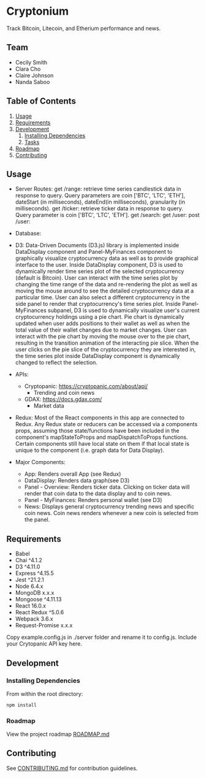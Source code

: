 # Cryptonium

Track Bitcoin, Litecoin, and Etherium performance and news.

## Team

  - Cecily Smith
  - Clara Cho
  - Claire Johnson
  - Nanda Saboo

## Table of Contents

1. [Usage](#Usage)
2. [Requirements](#requirements)
3. [Development](#development)
    1. [Installing Dependencies](#installing-dependencies)
    2. [Tasks](#tasks)
4. [Roadmap](#roadmap)
5. [Contributing](#contributing)

## Usage

  - Server Routes:
  get /range: retrieve time series candlestick data in response to query. Query parameters are coin ['BTC', 'LTC', 'ETH'], dateStart (in milliseconds), dateEnd(in milliseconds), granularity (in milliseconds).
  get /ticker: retrieve ticker data in response to query. Query parameter is coin ['BTC', 'LTC', 'ETH'].
  get /search:
  get /user: 
  post /user:

  - Database:

  - D3: Data-Driven Documents (D3.js) library is implemented inside DataDisplay component and Panel-MyFinances component to graphically visualize cryptocurrency data as well as to provide graphical interface to the user. Inside DataDisplay component, D3 is used to dynamically render time series plot of the selected cryptocurrency (default is Bitcoin). User can interact with the time series plot by changing the time range of the data and re-rendering the plot as well as moving the mouse around to see the detailed cryptocurrency data at a particular time. User can also select a different cryptocurrency in the side panel to render that cryptocurrency's time series plot. Inside Panel-MyFinances subpanel, D3 is used to dynamically visualize user's current cryptocurrency holdings using a pie chart. Pie chart is dynamically updated when user adds positions to their wallet as well as when the total value of their wallet changes due to market changes.  User can interact with the pie chart by moving the mouse over to the pie chart, resulting in the transition animation of the interacting pie slice. When the user clicks on the pie slice of the cryptocurrency they are interested in, the time series plot inside DataDisplay component is dynamically changed to reflect the selection.

  - APIs:
    - Cryptopanic: https://cryptopanic.com/about/api/
      - Trending and coin news
    - GDAX: https://docs.gdax.com/
      - Market data

  - Redux: Most of the React components in this app are connected to Redux. Any Redux state or reducers can be accessed via a components props, assuming those state/functions have been included in the component's mapStateToProps and mapDispatchToProps functions. Certain components still have local state on them if that local state is unique to the component (i.e. graph data for Data Display).

  - Major Components:
    - App: Renders overall App (see Redux)
    - DataDisplay: Renders data graph(see D3)
    - Panel - Overview: Renders ticker data. Clicking on ticker data will render that coin data to the data display and to coin news.
    - Panel - MyFinances: Renders personal wallet (see D3)
    - News: Displays general cryptocurrency trending news and specific coin news. Coin news renders whenever a new coin is selected from the panel.

## Requirements

- Babel
- Chai ^4.1.2
- D3 ^4.11.0
- Express ^4.15.5
- Jest ^21.2.1
- Node 6.4.x
- MongoDB x.x.x
- Mongoose ^4.11.13
- React 16.0.x
- React Redux ^5.0.6
- Webpack 3.6.x
- Request-Promise x.x.x

Copy example.config.js in ./server folder and rename it to config.js. Include your Crytopanic API key here.

## Development

### Installing Dependencies

From within the root directory:

```sh
npm install
```

### Roadmap

View the project roadmap [ROADMAP.md](ROADMAP.md)


## Contributing

See [CONTRIBUTING.md](CONTRIBUTING.md) for contribution guidelines.
